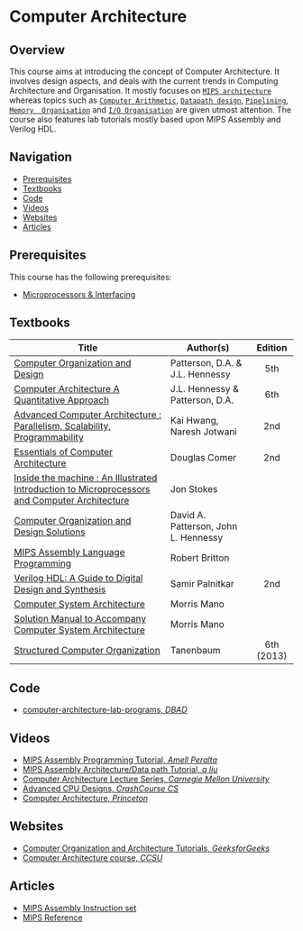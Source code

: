 # Computer Architecture

## Overview

This course aims at introducing the concept of Computer Architecture. It involves design aspects, and deals with the current trends in Computing Architecture and Organisation. It mostly focuses on [`MIPS architecture`](https://en.wikipedia.org/wiki/MIPS_architecture) whereas topics such as [`Computer Arithmetic`](https://andybargh.com/fixed-and-floating-point-binary/), [`Datapath design`](https://en.m.wikipedia.org/wiki/Datapath), [`Pipelining`](https://en.wikipedia.org/wiki/Instruction_pipelining), [`Memory  Organisation`](https://www.geeksforgeeks.org/cache-memory/) and [`I/O Organisation`](https://www.studytonight.com/computer-architecture/input-output-organisation) are given utmost attention. The course also features lab tutorials mostly based upon MIPS Assembly and Verilog HDL.

## Navigation

*   [Prerequisites](#prerequisites)
*   [Textbooks](#textbooks)
*   [Code](#code)
*   [Videos](#videos)
*   [Websites](#websites)
*   [Articles](#articles)


## Prerequisites

This course has the following prerequisites:

*   [Microprocessors & Interfacing](../CSF241)

## Textbooks

| Title | Author(s) | Edition |
| -------------|-------------|:-----:|
| [Computer Organization and Design](https://drive.google.com/file/d/1OwVqBQkyjW4xvUvrVYyx3zMe5XkRHRlX/view?usp=sharing) | Patterson, D.A. & J.L. Hennessy | 5th
| [Computer Architecture A Quantitative Approach](https://drive.google.com/file/d/1i4dY8jOw_lcx5PN69WaskMDTQPHlyEW8/view?usp=sharing)| J.L. Hennessy & Patterson, D.A. | 6th
| [Advanced Computer Architecture : Parallelism, Scalability, Programmability](https://drive.google.com/file/d/18K8FrkRIqvOHrOp9PhXEkJUzJbf9APEk/view?usp=sharing)| Kai Hwang, Naresh Jotwani| 2nd
| [Essentials of Computer Architecture](https://drive.google.com/file/d/1QkX42TPpzQYs9ddVMT5N_C5REU9HzzeP/view?usp=sharing) | Douglas Comer | 2nd
| [Inside the machine : An Illustrated Introduction to Microprocessors and Computer Architecture](https://drive.google.com/file/d/1_Xvj7vijj6chKM6tPglo2Ny_ZItzeDUd/view?usp=sharing) | Jon Stokes |
| [Computer Organization and Design Solutions](https://drive.google.com/file/d/1IIsDVOpq5G7OIQZE_DVBm0lNN-AsCX6c/view?usp=sharing) | David A. Patterson, John L. Hennessy |
| [MIPS Assembly Language Programming](https://drive.google.com/file/d/14cV0euXsj2bGjfiDUaoyrjV8JSl7moJQ/view?usp=sharing)| Robert Britton | 
| [Verilog HDL: A Guide to Digital Design and Synthesis](https://drive.google.com/file/d/1Jsir-0wUtU4odRxciu5W4Kj0tD2lauqi/view?usp=sharing) | Samir Palnitkar | 2nd |
| [Computer System Architecture](https://drive.google.com/open?id=1m7yQj3PseHdS1lb3Shg07fin1qQUVxMB)| Morris Mano | 
| [Solution Manual to Accompany Computer System Architecture](https://drive.google.com/open?id=1t11HHEnuweWS2-kjUXje2j27Qy7bFKYf)| Morris Mano | 
| [Structured Computer Organization](https://drive.google.com/open?id=1fVYBSMM0VX-cqI6R1-ZzIGtB61kEXwEd)| Tanenbaum | 6th (2013) |

## Code

*	[computer-architecture-lab-programs, *DBAD*](https://github.com/dontbeadouche/computer-architecture-lab-programs)

## Videos

*	[MIPS Assembly Programming Tutorial, *Amell Peralta*](https://www.youtube.com/playlist?list=PL5b07qlmA3P6zUdDf-o97ddfpvPFuNa5A)
*	[MIPS Assembly Architecture/Data path Tutorial, *q liu*](https://www.youtube.com/playlist?list=PLPXsMt57rLthe1kihStAdRgGdj3IZ7WHe)
* 	[Computer Architecture Lecture Series, *Carnegie Mellon University*](https://www.youtube.com/watch?v=zLP_X4wyHbY&list=PL5PHm2jkkXmi5CxxI7b3JCL1TWybTDtKq) 
* 	[Advanced CPU Designs, *CrashCourse CS*](https://www.youtube.com/watch?v=rtAlC5J1U40)
* 	[Computer Architecture, *Princeton*](https://www.coursera.org/learn/comparch)

## Websites

*	[Computer Organization and Architecture Tutorials, *GeeksforGeeks*](https://www.geeksforgeeks.org/computer-organization-and-architecture-tutorials/)
*	[Computer Architecture course, *CCSU*](https://cs.ccsu.edu/~markov/ccsu_courses/385Syllabus.html)


## Articles

*	[MIPS Assembly Instruction set](https://drive.google.com/file/d/1BALeU_H4ljlzb37aLAAIvElQhalvnVde/view?usp=sharing)
*	[MIPS Reference](https://drive.google.com/file/d/1sBjUZfIpwE-Z5DnzeA-lADrYW0SUd3sh/view?usp=sharing)
